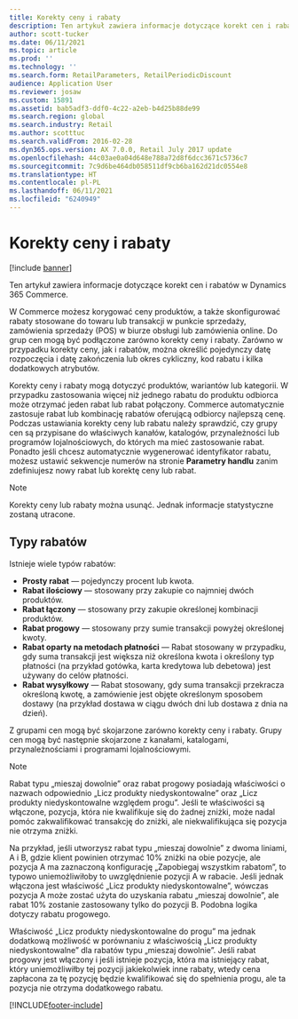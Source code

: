 ```yaml
---
title: Korekty ceny i rabaty
description: Ten artykuł zawiera informacje dotyczące korekt cen i rabatów w Dynamics 365 Commerce.
author: scott-tucker
ms.date: 06/11/2021
ms.topic: article
ms.prod: ''
ms.technology: ''
ms.search.form: RetailParameters, RetailPeriodicDiscount
audience: Application User
ms.reviewer: josaw
ms.custom: 15891
ms.assetid: bab5adf3-ddf0-4c22-a2eb-b4d25b88de99
ms.search.region: global
ms.search.industry: Retail
ms.author: scotttuc
ms.search.validFrom: 2016-02-28
ms.dyn365.ops.version: AX 7.0.0, Retail July 2017 update
ms.openlocfilehash: 44c03ae0a04d648e788a72d8f6dcc3671c5736c7
ms.sourcegitcommit: 7c9d6be464db058511df9cb6ba162d21dc0554e8
ms.translationtype: HT
ms.contentlocale: pl-PL
ms.lasthandoff: 06/11/2021
ms.locfileid: "6240949"
---
```

# <a name="price-adjustments-and-discounts"></a>Korekty ceny i rabaty

[!include [banner](includes/banner.md)]

Ten artykuł zawiera informacje dotyczące korekt cen i rabatów w Dynamics 365 Commerce.

W Commerce możesz korygować ceny produktów, a także skonfigurować rabaty stosowane do towaru lub transakcji w punkcie sprzedaży, zamówienia sprzedaży (POS) w biurze obsługi lub zamówienia online. Do grup cen mogą być podłączone zarówno korekty ceny i rabaty. Zarówno w przypadku korekty ceny, jak i rabatów, można określić pojedynczy datę rozpoczęcia i datę zakończenia lub okres cykliczny, kod rabatu i kilka dodatkowych atrybutów. 

Korekty ceny i rabaty mogą dotyczyć produktów, wariantów lub kategorii. W przypadku zastosowania więcej niż jednego rabatu do produktu odbiorca może otrzymać jeden rabat lub rabat połączony. Commerce automatycznie zastosuje rabat lub kombinację rabatów oferującą odbiorcy najlepszą cenę. Podczas ustawiania korekty ceny lub rabatu należy sprawdzić, czy grupy cen są przypisane do właściwych kanałów, katalogów, przynależności lub programów lojalnościowych, do których ma mieć zastosowanie rabat. Ponadto jeśli chcesz automatycznie wygenerować identyfikator rabatu, możesz ustawić sekwencje numerów na stronie **Parametry handlu** zanim zdefiniujesz nowy rabat lub korektę ceny lub rabat.

> [!NOTE]
> Korekty ceny lub rabaty można usunąć. Jednak informacje statystyczne zostaną utracone.

## <a name="types-of-discounts"></a>Typy rabatów

Istnieje wiele typów rabatów:

- **Prosty rabat** — pojedynczy procent lub kwota.
- **Rabat ilościowy** — stosowany przy zakupie co najmniej dwóch produktów.
- **Rabat łączony** — stosowany przy zakupie określonej kombinacji produktów.
- **Rabat progowy** — stosowany przy sumie transakcji powyżej określonej kwoty.
- **Rabat oparty na metodach płatności** — Rabat stosowany w przypadku, gdy suma transakcji jest większa niż określona kwota i określony typ płatności (na przykład gotówka, karta kredytowa lub debetowa) jest używany do celów płatności.
- **Rabat wysyłkowy** — Rabat stosowany, gdy suma transakcji przekracza określoną kwotę, a zamówienie jest objęte określonym sposobem dostawy (na przykład dostawa w ciągu dwóch dni lub dostawa z dnia na dzień).

Z grupami cen mogą być skojarzone zarówno korekty ceny i rabaty. Grupy cen mogą być następnie skojarzone z kanałami, katalogami, przynależnościami i programami lojalnościowymi.

> [!NOTE]
> Rabat typu „mieszaj dowolnie” oraz rabat progowy posiadają właściwości o nazwach odpowiednio „Licz produkty niedyskontowalne” oraz „Licz produkty niedyskontowalne względem progu”. Jeśli te właściwości są włączone, pozycja, która nie kwalifikuje się do żadnej zniżki, może nadal pomóc zakwalifikować transakcję do zniżki, ale niekwalifikująca się pozycja nie otrzyma zniżki. 
> 
> Na przykład, jeśli utworzysz rabat typu „mieszaj dowolnie” z dwoma liniami, A i B, gdzie klient powinien otrzymać 10% zniżki na obie pozycje, ale pozycja A ma zaznaczoną konfigurację „Zapobiegaj wszystkim rabatom”, to typowo uniemożliwiłoby to uwzględnienie pozycji A w rabacie. Jeśli jednak włączona jest właściwość „Licz produkty niedyskontowalne”, wówczas pozycja A może zostać użyta do uzyskania rabatu „mieszaj dowolnie”, ale rabat 10% zostanie zastosowany tylko do pozycji B. Podobna logika dotyczy rabatu progowego. 
>
> Właściwość „Licz produkty niedyskontowalne do progu” ma jednak dodatkową możliwość w porównaniu z właściwością „Licz produkty niedyskontowalne” dla rabatów typu „mieszaj dowolnie”. Jeśli rabat progowy jest włączony i jeśli istnieje pozycja, która ma istniejący rabat, który uniemożliwiłby tej pozycji jakiekolwiek inne rabaty, wtedy cena zapłacona za tę pozycję będzie kwalifikować się do spełnienia progu, ale ta pozycja nie otrzyma dodatkowego rabatu.


[!INCLUDE[footer-include](../includes/footer-banner.md)]
